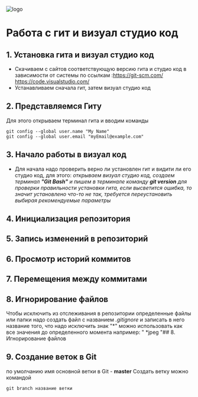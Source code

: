 ![logo](git-github.091720.jpeg)
# Работа с гит и визуал студио код
## 1. Установка гита и визуал студио код
* Скачиваем с сайтов соответствующую версию гита и студио код в зависимости от системы по ссылкам :https://git-scm.com/ https://code.visualstudio.com/
* Устанавливаем сначала гит, затем визуал студио код
## 2. Представляемся Гиту
 Для этого открываем терминал гита и вводим команды
```
git config --global user.name "My Name"
git config --global user.email "myEmail@example.com"
```
## 3. Начало работы в визуал код
 * Для начала надо проверить верно ли установлен гит и видити ли его студио код, для этого:
 _открываем визуал студио код, создаем терминал 
 __"Git Bash"__
  и пишем в терминале команду 
__git version__ 
для проверки правильности установки гита, если высветится ошибка, то значит установлено что-то не так, требуется переустановить выбирая рекомендуемые параметры_
## 4. Инициализация репозитория
## 5. Запись изменений в репозиторий
## 6. Просмотр историй коммитов
## 7. Перемещения между коммитами
## 8. Игнорирование файлов
Чтобы исключить из отслеживания в репозитории определенные файлы или папки надо создать файл с названием *.gitignore* и записать в него название того, что надо исключить знак "*" можно использовать как все значения до определенного момента например: " *jpeg "## 8. Игнорирование файлов
## 9. Создание веток в Git 
по умолчанию имя основной ветки в Git - **master**
Создать ветку можно командой
```
git branch название ветки
```
